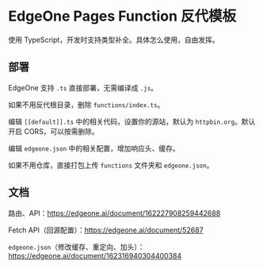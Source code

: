 # EdgeOne Pages Function 反代模板

使用 TypeScript，开发时支持类型补全。具体怎么使用，自由发挥。

## 部署

EdgeOne 支持 `.ts` 直接部署，无需编译成 `.js`。

如果不用反代根目录，删除 `functions/index.ts`。

编辑 `[[default]].ts` 中的相关代码，设置你的源站，默认为 `httpbin.org`。默认开启 CORS，可以按需删除。

编辑 `edgeone.json` 中的相关配置，增加响应头、缓存。

如果不用仓库，直接打包上传 `functions` 文件夹和 `edgeone.json`。

## 文档

路由、API：https://edgeone.ai/document/162227908259442688

Fetch API（回源配置）：https://edgeone.ai/document/52687

`edgeone.json`（修改缓存、重定向、加头）：https://edgeone.ai/document/162316940304400384
